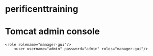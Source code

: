 # perificenttraining

# Tomcat admin console
```
<role rolename="manager-gui"/>
	<user username="admin" password="admin" roles="manager-gui"/>
```